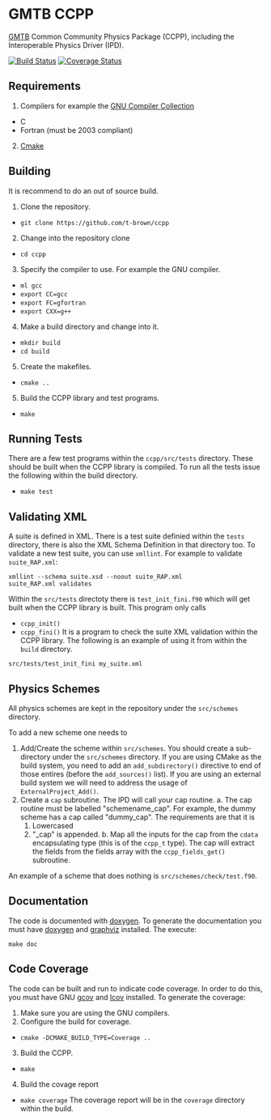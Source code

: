 # GMTB CCPP
[GMTB](http://www.dtcenter.org/GMTB/html/) Common Community Physics Package
(CCPP), including the Interoperable Physics Driver (IPD).

[![Build Status](https://travis-ci.org/t-brown/ccpp.svg?branch=master)](https://travis-ci.org/NCAR/gmtb-ccpp)
[![Coverage Status](https://coveralls.io/repos/github/t-brown/ccpp/badge.svg?branch=master)](https://coveralls.io/github/NCAR/gmtb-ccpp?branch=master)

## Requirements
1. Compilers for example the [GNU Compiler Collection](https://gcc.gnu.org/)
  * C
  * Fortran (must be 2003 compliant)
2. [Cmake](https://cmake.org)

## Building
It is recommend to do an out of source build.

1. Clone the repository.
  * `git clone https://github.com/t-brown/ccpp`
2. Change into the repository clone
  * `cd ccpp`
3. Specify the compiler to use. For example the GNU compiler.
  * `ml gcc`
  * `export CC=gcc`
  * `export FC=gfortran`
  * `export CXX=g++`
4. Make a build directory and change into it.
  * `mkdir build`
  * `cd build`
5. Create the makefiles.
  * `cmake ..`
5. Build the CCPP library and test programs.
  * `make`

## Running Tests
There are a few test programs within the `ccpp/src/tests` directory.
These should be built when the CCPP library is compiled. To run all
the tests issue the following within the build directory.
  * `make test`

## Validating XML
A suite is defined in XML. There is a test suite definied within
the `tests` directory, there is also the XML Schema Definition in
that directory too. To validate a new test suite, you can use
`xmllint`. For example to validate `suite_RAP.xml`:
```
xmllint --schema suite.xsd --noout suite_RAP.xml
suite_RAP.xml validates
```

Within the `src/tests` directoty there is `test_init_fini.f90` which
will get built when the CCPP library is built. This program only calls
  * `ccpp_init()`
  * `ccpp_fini()`
It is a program to check the suite XML validation within the CCPP
library. The following is an example of using it from within the
`build` directory.
```
src/tests/test_init_fini my_suite.xml
```

## Physics Schemes
All physics schemes are kept in the repository under the `src/schemes`
directory.

To add a new scheme one needs to

1. Add/Create the scheme within `src/schemes`. You should create a
   sub-directory under the `src/schemes` directory. If you are using
   CMake as the build system, you need to add an `add_subdirectory()`
   directive to end of those entires (before the `add_sources()` list).
   If you are using an external build system we will need to address
   the usage of `ExternalProject_Add()`.
2. Create a `cap` subroutine. The IPD will call your
   cap routine.
  a. The cap routine must be labelled "schemename_cap".
     For example, the dummy scheme has a cap called
     "dummy_cap". The requirements are that it is
    1. Lowercased
    2. "_cap" is appended.
  b. Map all the inputs for the cap from the `cdata` encapsulating
     type (this is of the `ccpp_t` type). The cap will extract the
     fields from the fields array with the `ccpp_fields_get()`
     subroutine.

An example of a scheme that does nothing is `src/schemes/check/test.f90`.

## Documentation
The code is documented with [doxygen](www.doxygen.org/).
To generate the documentation you must have [doxygen](www.doxygen.org/)
and [graphviz](http://www.graphviz.org/) installed. The execute:
```
make doc
```

## Code Coverage
The code can be built and run to indicate code coverage. In order to do
this, you must have GNU [gcov](https://gcc.gnu.org/onlinedocs/gcc/Gcov.html)
and [lcov](http://ltp.sourceforge.net/coverage/lcov.php) installed.
To generate the coverage:

1. Make sure you are using the GNU compilers.
2. Configure the build for coverage.
  * `cmake -DCMAKE_BUILD_TYPE=Coverage ..`
3. Build the CCPP.
  * `make`
4. Build the covage report
  * `make coverage`
The coverage report will be in the `coverage` directory within the build.
